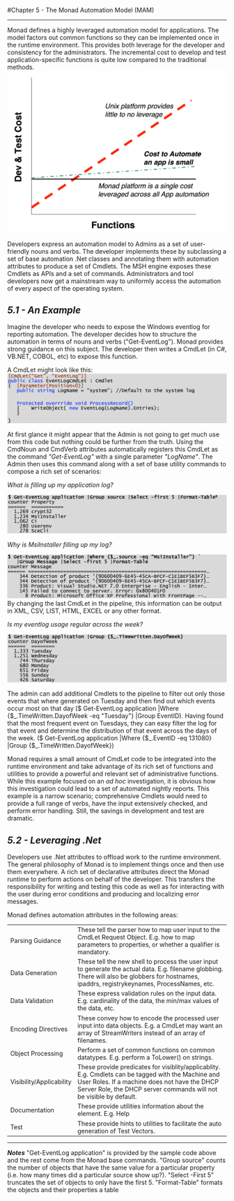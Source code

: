 #Chapter 5 - The Monad Automation Model (MAM)
___
Monad defines a highly leveraged automation model for applications.  The model factors out common functions so they can be implemented once in the runtime environment.  This provides both leverage for the developer and consistency for the administrators. The incremental cost to develop and test application-specific functions is quite low compared to the traditional methods.
![Funtions](images/funtions.png)

Developers express an automation model to Admins as a set of user-friendly nouns and verbs.  The developer implements these by subclassing a set of base automation .Net classes and annotating them with automation attributes to produce a set of Cmdlets.  The MSH engine exposes these Cmdlets as APIs and a set of commands.  Administrators and tool developers now get a mainstream way to uniformly access the automation of every aspect of the operating system.

## _5.1 - An Example_

Imagine the developer who needs to expose the Windows eventlog for reporting automation.  The developer decides how to structure the automation in terms of nouns and verbs ("Get-EventLog").  Monad provides strong guidance on this subject.  The developer then writes a CmdLet (in C#, VB.NET, COBOL, etc) to expose this function.

A CmdLet might look like this:
![Example 3](images/example-3.png)

At first glance it might appear that the Admin is not going to get much use from this code but nothing could be further from the truth.  Using the CmdNoun and CmdVerb attributes automatically registers this CmdLet as the command *"Get-EventLog"* with a single parameter *"LogName"*.  The Admin then uses this command along with a set of base utility commands to compose a rich set of scenarios:

_What is filling up my application log?_

![Example 4](images/example-4.png)

_Why is MsiInstaller filling up my log?_

![Example 5](images/example-5.png)
By changing the last CmdLet in the pipeline, this information can be output in XML, CSV, LIST, HTML, EXCEL or any other format.

_Is my eventlog usage regular across the week?_

![Example 6](images/example-6.png)


The admin can add additional Cmdlets to the pipeline to filter out only those events that where generated on Tuesday and then find out which events occur most on that day ($ Get-EventLog application |Where {$\_.TimeWritten.DayofWeek -eq "Tuesday"} |Group EventID).   Having found that the most frequent event on Tuesdays, they can easy filter the log for that event and determine the distribution of that event across the days of the week. ($ Get-EventLog application |Where {$\_.EventID -eq 131080} |Group {$\_.TimeWritten.DayofWeek})

Monad requires a small amount of CmdLet code to be integrated into the runtime environment and take advantage of its rich set of functions and utilities to provide a powerful and relevant set of administrative functions.  While this example focused on an _ad hoc_ investigation, it is obvious how this investigation could lead to a set of automated nightly reports.  This example is a narrow scenario; comprehensive Cmdlets would need to provide a full range of verbs, have the input extensively checked, and perform error handling.  Still, the savings in development and test are dramatic.

## _5.2 - Leveraging .Net_

Developers use .Net attributes to offload work to the runtime environment.  The general philosophy of Monad is to implement things once and then use them everywhere.  A rich set of declarative attributes direct the Monad runtime to perform actions on behalf of the developer.  This transfers the responsibility for writing and testing this code as well as for interacting with the user during error conditions and producing and localizing error messages.

Monad defines automation attributes in the following areas:

| | |
| --- | --- |
| Parsing Guidance | These tell the parser how to map user input to the CmdLet Request Object.  E.g. how to map parameters to properties, or whether a qualifier is mandatory. |
| Data Generation | These tell the new shell to process the user input to generate the actual data.  E.g. filename globbing. There will also be globbers for hostnames, ipaddrs, registrykeynames, ProcessNames, etc. |
| Data Validation | These express validation rules on the input data.  E.g. cardinality of the data, the min/max values of the data, etc. |
| Encoding Directives | These convey how to encode the processed user input into data objects.  E.g. a CmdLet may want an array of StreamWriters instead of an array of filenames. |
| Object Processing | Perform a set of common functions on common datatypes.  E.g. perform a ToLower() on strings. |
| Visibility/Applicability | These provide predicates for visiblity/applicablity.  E.g. Cmdlets can be tagged with the Machine and User Roles.  If a machine does not have the DHCP Server Role, the DHCP server commands will not be visible by default. |
| Documentation | These provide utilities information about the element.  E.g. Help |
| Test | These provide hints to utilities to facilitate the auto generation of Test Vectors. |

---

_**Notes**_
"Get-EventLog application" is provided by the sample code above and the rest come from the Monad base commands.  "Group source" counts the number of objects that have the same value for a particular property (i.e. how many times did a particular source show up?).  "Select -First 5" truncates the set of objects to only have the first 5.  "Format-Table" formats the objects and their properties a table
